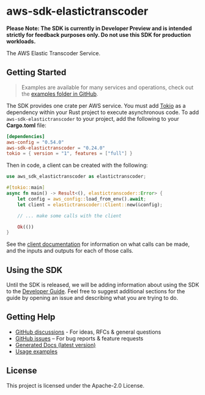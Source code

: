 # aws-sdk-elastictranscoder

**Please Note: The SDK is currently in Developer Preview and is intended strictly for
feedback purposes only. Do not use this SDK for production workloads.**

The AWS Elastic Transcoder Service.

## Getting Started

> Examples are available for many services and operations, check out the
> [examples folder in GitHub](https://github.com/awslabs/aws-sdk-rust/tree/main/examples).

The SDK provides one crate per AWS service. You must add [Tokio](https://crates.io/crates/tokio)
as a dependency within your Rust project to execute asynchronous code. To add `aws-sdk-elastictranscoder` to
your project, add the following to your **Cargo.toml** file:

```toml
[dependencies]
aws-config = "0.54.0"
aws-sdk-elastictranscoder = "0.24.0"
tokio = { version = "1", features = ["full"] }
```

Then in code, a client can be created with the following:

```rust
use aws_sdk_elastictranscoder as elastictranscoder;

#[tokio::main]
async fn main() -> Result<(), elastictranscoder::Error> {
    let config = aws_config::load_from_env().await;
    let client = elastictranscoder::Client::new(&config);

    // ... make some calls with the client

    Ok(())
}
```

See the [client documentation](https://docs.rs/aws-sdk-elastictranscoder/latest/aws_sdk_elastictranscoder/client/struct.Client.html)
for information on what calls can be made, and the inputs and outputs for each of those calls.

## Using the SDK

Until the SDK is released, we will be adding information about using the SDK to the
[Developer Guide](https://docs.aws.amazon.com/sdk-for-rust/latest/dg/welcome.html). Feel free to suggest
additional sections for the guide by opening an issue and describing what you are trying to do.

## Getting Help

* [GitHub discussions](https://github.com/awslabs/aws-sdk-rust/discussions) - For ideas, RFCs & general questions
* [GitHub issues](https://github.com/awslabs/aws-sdk-rust/issues/new/choose) – For bug reports & feature requests
* [Generated Docs (latest version)](https://awslabs.github.io/aws-sdk-rust/)
* [Usage examples](https://github.com/awslabs/aws-sdk-rust/tree/main/examples)

## License

This project is licensed under the Apache-2.0 License.

